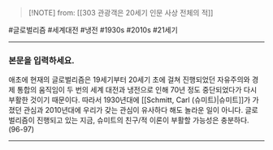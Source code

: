  > [!NOTE] from: [[303 관광객은 20세기 인문 사상 전체의 적]]

#글로벌리즘 #세계대전 #냉전 #1930s #2010s #21세기 

--- 
### 본문을 입력하세요.
애초에 현재의 글로벌리즘은 19세기부터 20세기 초에 걸쳐 진행되었던 자유주의와 경제 통합의 움직임이 두 번의 세계 대전과 냉전으로 인해 70년 정도 중단되었다가 다시 부활한 것이기 때문이다. 따라서 1930년대에 [[Schmitt, Carl (슈미트)|슈미트]]가 가졌던 관심과 2010년대에 우리가 갖는 관심이 유사하다 해도 놀라운 일이 아니다. 글로벌리즘이 진행되고 있는 지금, 슈미트의 친구/적 이론이 부활할 가능성은 충분하다. (96-97)



--- 

